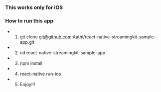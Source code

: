 ### This works only for iOS

### How to run this app

* 1. git clone git@github.com:Aathi/react-native-streamingkit-sample-app.git
* 2. cd react-native-streamingkit-sample-app
* 3. npm  install
* 4. react-native run-ios
* 5. Enjoy!!!

